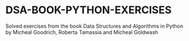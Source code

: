 # DSA-BOOK-PYTHON-EXERCISES
Solved exercises from the book Data Structures and Algorithms in Python by Micheal Goodrich, Roberta Tamassia and Micheal Goldwash
